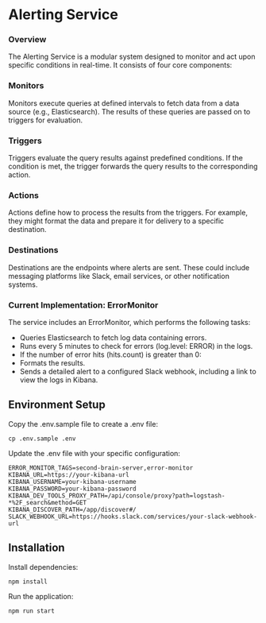 # Alerting Service
### Overview
The Alerting Service is a modular system designed to monitor and act upon specific conditions in real-time. It consists of four core components:

### Monitors
Monitors execute queries at defined intervals to fetch data from a data source (e.g., Elasticsearch). The results of these queries are passed on to triggers for evaluation.

### Triggers
Triggers evaluate the query results against predefined conditions. If the condition is met, the trigger forwards the query results to the corresponding action.

### Actions
Actions define how to process the results from the triggers. For example, they might format the data and prepare it for delivery to a specific destination.

### Destinations
Destinations are the endpoints where alerts are sent. These could include messaging platforms like Slack, email services, or other notification systems.

### Current Implementation: ErrorMonitor
The service includes an ErrorMonitor, which performs the following tasks:

- Queries Elasticsearch to fetch log data containing errors.
- Runs every 5 minutes to check for errors (log.level: ERROR) in the logs.
- If the number of error hits (hits.count) is greater than 0:
- Formats the results.
- Sends a detailed alert to a configured Slack webhook, including a link to view the logs in Kibana.

## Environment Setup
Copy the .env.sample file to create a .env file:

```
cp .env.sample .env
```

Update the .env file with your specific configuration:

```
ERROR_MONITOR_TAGS=second-brain-server,error-monitor
KIBANA_URL=https://your-kibana-url
KIBANA_USERNAME=your-kibana-username
KIBANA_PASSWORD=your-kibana-password
KIBANA_DEV_TOOLS_PROXY_PATH=/api/console/proxy?path=logstash-*%2F_search&method=GET
KIBANA_DISCOVER_PATH=/app/discover#/
SLACK_WEBHOOK_URL=https://hooks.slack.com/services/your-slack-webhook-url
```

## Installation
Install dependencies:

```
npm install
```

Run the application:

```
npm run start
```